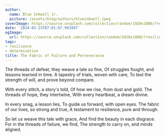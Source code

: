 ```yaml
---
author:
  name: Blue Inkwell Jr.
  picture: /assets/blog/authors/blueinkwell.jpeg
coverImage: https://source.unsplash.com/collection/random/1920x1080/?resilience
date: '2024-03-23T07:01:07.993497'
ogImage:
  url: https://source.unsplash.com/collection/random/1920x1080/?resilience
tags:
- resilience
- determination
title: The Fabric of Failure and Perseverance
---
```


The threads of defeat, they weave a tale so fine,
Of struggles fought, and lessons learned in time.
A tapestry of trials, woven with care,
To test the strength of will, and prove beyond compare.

With every stitch, a story's told,
Of how we rise, from dust and gold.
The threads of hope, they intertwine,
With every heartbeat, a dream divine.

In every snag, a lesson lies,
To guide us forward, with open eyes.
The fabric of our lives, so strong and true,
A testament to resilience, pure and through.

So let us weave this tale with grace,
And find the beauty in each disgrace.
For in the threads of failure, we find,
The strength to carry on, and minds aligned.